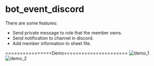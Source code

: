 # bot_event_discord
There are some features:
+ Send private message to role that the member owns.
+ Send notification to channel in discord.
+ Add member information to sheet file.

================Demo======================
![demo_1](https://user-images.githubusercontent.com/64626505/212261356-71397b96-b620-4977-a7c1-5b4c7c1ac230.png)
![demo_2](https://user-images.githubusercontent.com/64626505/212261590-a109cc46-becb-450d-bc4a-2ffe8a5bf8a0.png)

